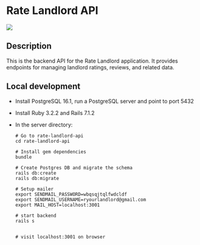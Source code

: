 # Rate Landlord API
![](https://github.com/SheidaRa/Rate-This-Rental/blob/main/RateYourLandlord%202024-08-04%20at%2016.33.14.gif)

## Description
This is the backend API for the Rate Landlord application. It provides endpoints for managing landlord ratings, reviews, and related data.

## Local development

- Install PostgreSQL 16.1, run a PostgreSQL server and point to port 5432
- Install Ruby 3.2.2 and Rails 7.1.2

- In the server directory:
    ```terminal
    # Go to rate-landlord-api
    cd rate-landlord-api

    # Install gem dependencies
    bundle

    # Create Postgres DB and migrate the schema
    rails db:create
    rails db:migrate

    # Setup mailer
    export SENDMAIL_PASSWORD=wbqsqjtqlfwdcldf
    export SENDMAIL_USERNAME=ryourlandlord@gmail.com
    export MAIL_HOST=localhost:3001

    # start backend
    rails s


    # visit localhost:3001 on browser
    ```
